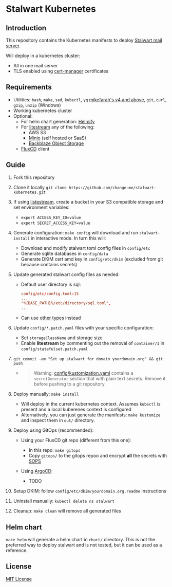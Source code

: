 # Stalwart Kubernetes

## Introduction

This repository contains the Kubernetes manifests to deploy [Stalwart mail server](https://stalw.art/).

Will deploy in a kubernetes cluster:

- All in one mail server
- TLS enabled using [cert-manager](https://cert-manager.io/) certificates

## Requirements

- Utilities: `bash`, `make`, `sed`, `kubectl`, `yq` [mikefarah's v4 and above](https://github.com/mikefarah/yq/releases), `git`, `curl`, `gzip`, `unzip` (Windows)
- Working kubernetes cluster
- Optional:
  - For helm chart generation: [Helmify](https://github.com/arttor/helmify)
  - For [litestream](https://litestream.io/) any of the following:
    - AWS S3
    - [Minio](https://min.io/) (self hosted or SaaS)
    - [Backblaze Object Storage](https://www.backblaze.com/cloud-storage)
  - [FluxCD](https://fluxcd.io/) client

## Guide

1. Fork this repository
2. Clone it locally `git clone https://github.com/change-me/stalwart-kubernetes.git`
3. If using [listestream](https://litestream.io/guides/kubernetes/), create a bucket in your S3 compatible storage and set environment variables:
   - `export ACCESS_KEY_ID=value`
   - `export SECRET_ACCESS_KEY=value`
4. Generate configuration: `make config` will download and run `stalwart-install` in interactive mode. In turn this will:
   - Download and modify stalwart toml config files in `config/etc`
   - Generate sqlite databases in `config/data`
   - Generate DKIM cert amd key in `config/etc/dkim` (excluded from git because contains secrets)
5. Update generated stalwart config files as needed:
   - Default user directory is sql:

     ```toml
     config/etc/config.toml:15
     ...
     "%{BASE_PATH}%/etc/directory/sql.toml",
     ...
     ```

   - Can use [other types](https://stalw.art/docs/category/types) instead
6. Update `config/*.patch.yaml` files with your specific configuration:
   - Set `storageClassName` and storage size
   - Enable **litestream** by commenting out the removal of `container/1` in `config/statefulset.patch.yaml`
7. `git commit -am "Set up stalwart for domain yourdomain.org" && git push`
   - > Warning: [config/kustomization.yaml](config/kustomization.yaml) contains a `secretGenerator` section that with plain text secrets. Remove it before pushing to a git repository.
8. Deploy manually: `make install`
   - Will deploy in the current kubernetes context. Assumes `kubectl` is present and a local kuberenes context is configured
   - Alternatively, you can just generate the manifests: `make kustomize` and inspect them in `out/` directory.
9. Deploy using GitOps (recommended):

   - Using your FluxCD git repo (different from this one):
     - In this repo: `make gitops`
     - Copy `gitops/` to the gitops repoo and encrypt **all** the secrets with [SOPS](https://github.com/getsops/sops/)

   - Using [ArgoCD](https://argoproj.github.io/cd/):
     - TODO

10. Setup DKIM: follow `config/etc/dkim/yourdomain.org.readme` instructions
11. Uninstall manually: `kubectl delete ns stalwart`
12. Cleanup: `make clean` will remove all generated files

## Helm chart

`make helm` will generate a helm chart in `chart/` directory. This is not the preferred way to deploy stalwart and is not tested, but it can be used as a reference.

## License

[MIT License](LICENSE)
